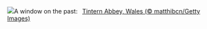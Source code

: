 ![](https://www.bing.com/th?id=OHR.GothicRuins_EN-US2341737381_UHD.jpg&w=1000)A window on the past:&nbsp;&ensp;[Tintern Abbey, Wales (© matthibcn/Getty Images)](https://www.bing.com/th?id=OHR.GothicRuins_EN-US2341737381_UHD.jpg)
<br><br/>

